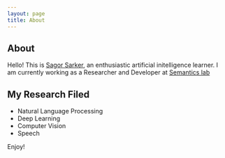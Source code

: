 ```yaml
---
layout: page
title: About
---
```

## About
Hello! This is [Sagor Sarker](https://www.linkedin.com/in/sagor-sarker/), an enthusiastic artificial initelligence learner.
I am currently working as a Researcher and Developer at [Semantics lab](http://semanticslab.net/)

## My Research Filed
* Natural Language Processing
* Deep Learning
* Computer Vision
* Speech

Enjoy!
